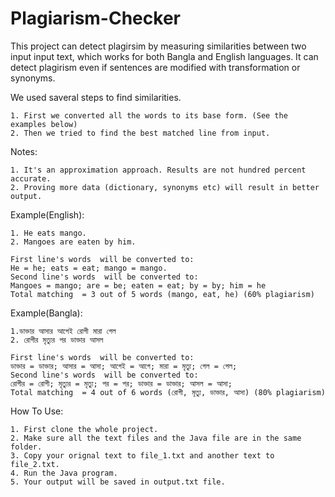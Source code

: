 ﻿# Plagiarism-Checker


This project can detect plagirsim by measuring similarities between two input input text, which works for both Bangla and English languages. It can detect plagirism even if sentences are modified with transformation or synonyms.

We used saveral steps to find similarities.

	1. First we converted all the words to its base form. (See the examples below)
	2. Then we tried to find the best matched line from input.

Notes:

	1. It's an approximation approach. Results are not hundred percent accurate. 
	2. Proving more data (dictionary, synonyms etc) will result in better output. 

Example(English):

	1. He eats mango.
	2. Mangoes are eaten by him.

	First line's words  will be converted to:
	He = he; eats = eat; mango = mango.
	Second line's words  will be converted to:
	Mangoes = mango; are = be; eaten = eat; by = by; him = he
	Total matching  = 3 out of 5 words (mango, eat, he) (60% plagiarism)


Example(Bangla):

	1.ডাক্তার আসার আগেই রোগী মারা গেল
	2. রোগীর মৃত্যুর পর ডাক্তার আসল

	First line's words  will be converted to:
	ডাক্তার = ডাক্তার; আসার = আসা; আগেই = আগে; মারা = মৃত্যু; গেল = গেল;
	Second line's words  will be converted to:
	রোগীর = রোগী; মৃত্যুর = মৃত্যু; পর = পর; ডাক্তার = ডাক্তার; আসল = আসা;
	Total matching  = 4 out of 6 words (রোগী, মৃত্যু, ডাক্তার, আসা) (80% plagiarism)


How To Use:

	1. First clone the whole project. 
	2. Make sure all the text files and the Java file are in the same folder.
	3. Copy your orignal text to file_1.txt and another text to file_2.txt.
	4. Run the Java program.
	5. Your output will be saved in output.txt file.


